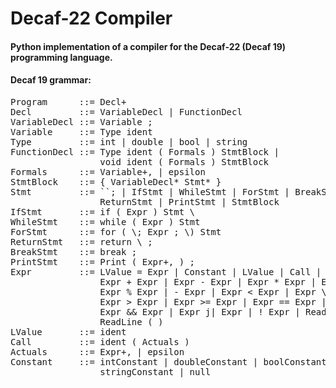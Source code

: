 # Decaf-22 Compiler
#### Python implementation of a compiler for the Decaf-22 (Decaf 19) programming language.

#### Decaf 19 grammar:

<pre>
Program      ::= Decl+ 
Decl         ::= VariableDecl | FunctionDecl
VariableDecl ::= Variable ;
Variable     ::= Type ident
Type         ::= int | double | bool | string
FunctionDecl ::= Type ident ( Formals ) StmtBlock |
                 void ident ( Formals ) StmtBlock
Formals      ::= Variable+, | epsilon
StmtBlock    ::= { VariableDecl* Stmt* }
Stmt         ::= `<Expr>`; | IfStmt | WhileStmt | ForStmt | BreakStmt |
                 ReturnStmt | PrintStmt | StmtBlock
IfStmt       ::= if ( Expr ) Stmt \<else Stmt\>
WhileStmt    ::= while ( Expr ) Stmt
ForStmt      ::= for ( \<Expr\>; Expr ; \<Expr\>) Stmt
ReturnStmt   ::= return \<Expr\> ;
BreakStmt    ::= break ;
PrintStmt    ::= Print ( Expr+, ) ;
Expr         ::= LValue = Expr | Constant | LValue | Call | ( Expr ) |
                 Expr + Expr | Expr - Expr | Expr * Expr | Expr = Expr |
                 Expr % Expr | - Expr | Expr < Expr | Expr \<= Expr |
                 Expr > Expr | Expr >= Expr | Expr == Expr | Expr ! = Expr |
                 Expr && Expr | Expr j| Expr | ! Expr | ReadInteger ( ) |
                 ReadLine ( )
LValue       ::= ident
Call         ::= ident ( Actuals )
Actuals      ::= Expr+, | epsilon
Constant     ::= intConstant | doubleConstant | boolConstant |
                 stringConstant | null
<pre>
